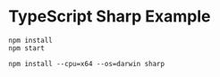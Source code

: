 # TypeScript Sharp Example

```
npm install
npm start
```

```
npm install --cpu=x64 --os=darwin sharp
```

